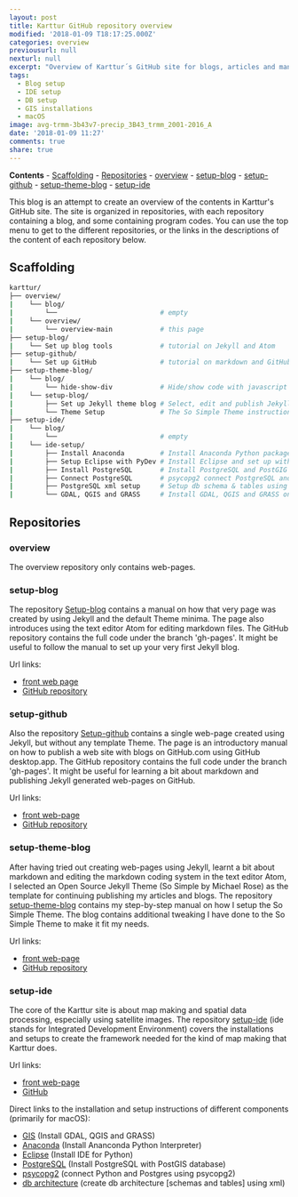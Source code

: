 ```yaml
---
layout: post
title: Karttur GitHub repository overview
modified: '2018-01-09 T18:17:25.000Z'
categories: overview
previousurl: null
nexturl: null
excerpt: "Overview of Karttur´s GitHub site for blogs, articles and manuals"
tags:
  - Blog setup
  - IDE setup
  - DB setup
  - GIS installations
  - macOS
image: avg-trmm-3b43v7-precip_3B43_trmm_2001-2016_A
date: '2018-01-09 11:27'
comments: true
share: true
---
```

**Contents**
\- [Scaffolding](#scaffolding)
\- [Repositories](#repositories)
  \- [overview](#overview)
  \- [setup-blog](#setup-blog)
  \- [setup-github](#setup-github)
  \- [setup-theme-blog](#setup-theme-blog)
  \- [setup-ide](#setup-ide)

This blog is an attempt to create an overview of the contents in Karttur's GitHub site. The site is organized in repositories, with each repository containing a blog, and some containing program codes. You can use the top menu to get to the different repositories, or the links in the descriptions of the content of each repository below.

## Scaffolding

```bash
karttur/
├── overview/
|    └── blog/
|        └──                          # empty
|    └── overview/
|        └── overview-main            # this page
├── setup-blog/
|    └── Set up blog tools            # tutorial on Jekyll and Atom
├── setup-github/
|    └── Set up GitHub                # tutorial on markdown and GitHub
├── setup-theme-blog/
|    └── blog/
|        └── hide-show-div            # Hide/show code with javascript
|    └── setup-blog/
|        ├── Set up Jekyll theme blog # Select, edit and publish Jekyll Theme
|        └── Theme Setup              # The So Simple Theme instructions
├── setup-ide/
|    └── blog/
|        └──                          # empty
|    └── ide-setup/     
|        ├── Install Anaconda         # Install Anaconda Python package on macOS
|        ├── Setup Eclipse with PyDev # Install Eclipse and set up with Anaconda
|        ├── Install PostgreSQL       # Install PostgreSQL and PostGIG on macOS
|        ├── Connect PostgreSQL       # psycopg2 connect PostgreSQL and Python  
|        ├── PostgreSQL xml setup     # Setup db schema & tables using xml
|        └── GDAL, QGIS and GRASS     # Install GDAL, QGIS and GRASS on macOS
```
## Repositories

### overview

The overview repository only contains web-pages.

### setup-blog

The repository [Setup-blog](https://karttur.github.io/setup-blog/) contains a manual on how that very page was created by using Jekyll and the default Theme minima. The page also introduces using the text editor <span class='app'>Atom</span> for editing markdown files. The GitHub repository contains the full code under the branch 'gh-pages'. It might be useful to follow the manual to set up your very first Jekyll blog.

Url links:
* [front web page](https://karttur.github.io/setup-blog/)
* [GitHub repository](https://github.com/karttur/setup-blog/tree/gh-pages)

### setup-github

Also the repository [Setup-github](https://karttur.github.io/setup-github/) contains a single web-page created using Jekyll, but without any template Theme. The page is an introductory manual on how to publish a web site with blogs on GitHub.com using <span class='app'>GitHub desktop.app</span>. The GitHub repository contains the full code under the branch 'gh-pages'. It might be useful for learning a bit about markdown and publishing Jekyll generated web-pages on GitHub.

Url links:
* [front web-page](https://karttur.github.io/setup-github/)
* [GitHub repository](https://github.com/karttur/setup-github/tree/gh-pages)

### setup-theme-blog

After having tried out creating web-pages using Jekyll, learnt a bit about markdown and editing the markdown coding system in the text editor Atom, I selected an Open Source Jekyll Theme (So Simple by Michael Rose) as the template for continuing publishing my articles and blogs. The repository [setup-theme-blog](https://karttur.github.io/setup-theme-blog/) contains my step-by-step manual on how I setup the So Simple Theme. The blog contains additional tweaking I have done to the So Simple Theme to make it fit my needs.

Url links:
* [front web-page](https://karttur.github.io/setup-theme-blog/)
* [GitHub repository](https://github.com/karttur/setup-theme-blog/tree/gh-pages)

### setup-ide

The core of the Karttur site is about map making and spatial data processing, especially using satellite images. The repository [setup-ide](https://karttur.github.io/setup-ide/) (ide stands for Integrated Development Environment) covers the installations and setups to create the framework needed for the kind of map making that Karttur does.

Url links:
* [front web-page](https://karttur.github.io/setup-ide/)
* [GitHub](https://github.com/karttur/setup-ide/tree/gh-pages)

Direct links to the installation and setup instructions of different components (primarily for macOS):

* [GIS](https://karttur.github.io/setup-ide/setup-ide/install-gis/) (Install GDAL, QGIS and GRASS)
* [Anaconda](https://karttur.github.io/setup-ide/setup-ide/install-anaconda/) (Install Ananconda Python Interpreter)
* [Eclipse](https://karttur.github.io/setup-ide/setup-ide/install-eclipse/) (Install IDE for Python)
* [PostgreSQL](https://karttur.github.io/setup-ide/setup-ide/install-postgres/) (Install PostgreSQL with PostGIS database)
* [psycopg2](https://karttur.github.io/setup-ide/setup-ide/connect-with-psycopg2/) (connect Python and Postgres using psycopg2)
* [db architecture](https://karttur.github.io/setup-ide/setup-ide/setup-db-karttur/) (create db architecture [schemas and tables] using xml)
